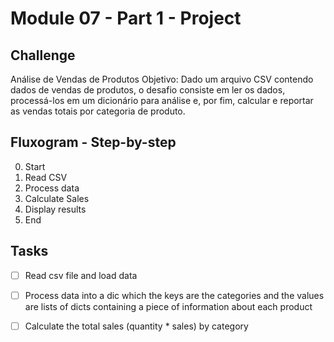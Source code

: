 # Module 07 - Part 1 - Project

## Challenge
Análise de Vendas de Produtos Objetivo: Dado um arquivo CSV contendo dados de vendas de produtos, o desafio consiste em ler os dados, processá-los em um dicionário para análise e, por fim, calcular e reportar as vendas totais por categoria de produto.

## Fluxogram - Step-by-step
0. Start
1. Read CSV
2. Process data
3. Calculate Sales
4. Display results
5. End

## Tasks
* [ ] Read csv file and load data
* [ ] Process data into a dic which the keys are the categories and the values are lists of dicts containing a piece of information about each product
* [ ] Calculate the total sales (quantity * sales) by category

